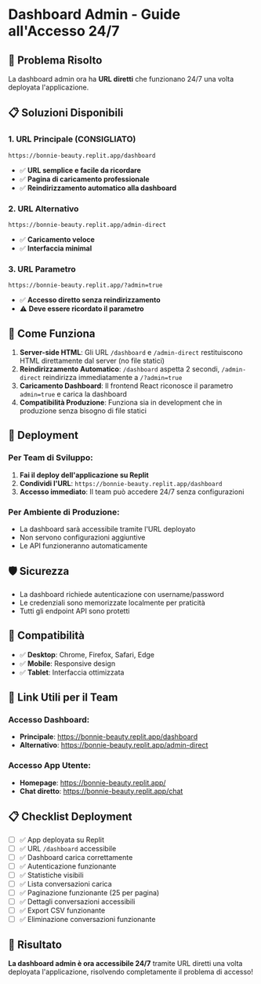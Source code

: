# Dashboard Admin - Guide all'Accesso 24/7

## 🎯 Problema Risolto
La dashboard admin ora ha **URL diretti** che funzionano 24/7 una volta deployata l'applicazione.

## 📋 Soluzioni Disponibili

### 1. **URL Principale (CONSIGLIATO)**
```
https://bonnie-beauty.replit.app/dashboard
```
- ✅ **URL semplice e facile da ricordare**
- ✅ **Pagina di caricamento professionale**
- ✅ **Reindirizzamento automatico alla dashboard**

### 2. **URL Alternativo**
```
https://bonnie-beauty.replit.app/admin-direct
```
- ✅ **Caricamento veloce**
- ✅ **Interfaccia minimal**

### 3. **URL Parametro**
```
https://bonnie-beauty.replit.app/?admin=true
```
- ✅ **Accesso diretto senza reindirizzamento**
- ⚠️ **Deve essere ricordato il parametro**

## 🔧 Come Funziona

1. **Server-side HTML**: Gli URL `/dashboard` e `/admin-direct` restituiscono HTML direttamente dal server (no file statici)
2. **Reindirizzamento Automatico**: `/dashboard` aspetta 2 secondi, `/admin-direct` reindirizza immediatamente a `/?admin=true`
3. **Caricamento Dashboard**: Il frontend React riconosce il parametro `admin=true` e carica la dashboard
4. **Compatibilità Produzione**: Funziona sia in development che in produzione senza bisogno di file statici

## 🚀 Deployment

### Per Team di Sviluppo:
1. **Fai il deploy dell'applicazione su Replit**
2. **Condividi l'URL**: `https://bonnie-beauty.replit.app/dashboard`
3. **Accesso immediato**: Il team può accedere 24/7 senza configurazioni

### Per Ambiente di Produzione:
- La dashboard sarà accessibile tramite l'URL deployato
- Non servono configurazioni aggiuntive
- Le API funzioneranno automaticamente

## 🛡️ Sicurezza
- La dashboard richiede autenticazione con username/password
- Le credenziali sono memorizzate localmente per praticità
- Tutti gli endpoint API sono protetti

## 📱 Compatibilità
- ✅ **Desktop**: Chrome, Firefox, Safari, Edge
- ✅ **Mobile**: Responsive design
- ✅ **Tablet**: Interfaccia ottimizzata

## 🔗 Link Utili per il Team

### Accesso Dashboard:
- **Principale**: https://bonnie-beauty.replit.app/dashboard
- **Alternativo**: https://bonnie-beauty.replit.app/admin-direct

### Accesso App Utente:
- **Homepage**: https://bonnie-beauty.replit.app/
- **Chat diretto**: https://bonnie-beauty.replit.app/chat

## 📋 Checklist Deployment

- [ ] ✅ App deployata su Replit
- [ ] ✅ URL `/dashboard` accessibile
- [ ] ✅ Dashboard carica correttamente
- [ ] ✅ Autenticazione funzionante
- [ ] ✅ Statistiche visibili
- [ ] ✅ Lista conversazioni carica
- [ ] ✅ Paginazione funzionante (25 per pagina)
- [ ] ✅ Dettagli conversazioni accessibili
- [ ] ✅ Export CSV funzionante
- [ ] ✅ Eliminazione conversazioni funzionante

## 🎉 Risultato

**La dashboard admin è ora accessibile 24/7** tramite URL diretti una volta deployata l'applicazione, risolvendo completamente il problema di accesso!